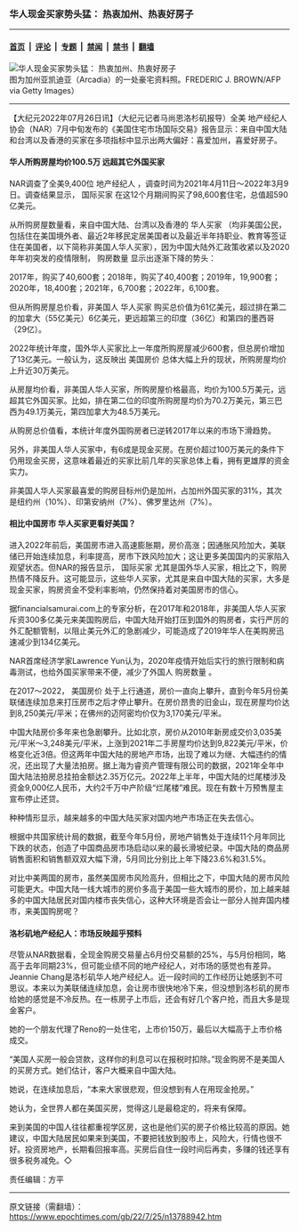 ### 华人现金买家势头猛： 热衷加州、热衷好房子

---

#### [首页](../../../..?n13788942) &nbsp;|&nbsp; [评论](../../../../../epoch-comment?n13788942) &nbsp;|&nbsp; [专题](../../../../../epoch-special?n13788942) &nbsp;|&nbsp; [禁闻](../../../../../epoch-news?n13788942) &nbsp;|&nbsp; [禁书](../../../../../books?n13788942) &nbsp;|&nbsp; [翻墙](https://github.com/gfw-breaker/nogfw/blob/master/README.md?n13788942)


<div><img alt="华人现金买家势头猛： 热衷加州、热衷好房子" class="attachment-djy_600_400 size-djy_600_400 wp-post-image" src="https://i.epochtimes.com/assets/uploads/2022/07/id13788946-GettyImages-532008672-600x400.jpg"/>
<div class="caption">
 图为加州亚凯迪亚（Arcadia）的一处豪宅资料照。FREDERIC J. BROWN/AFP via Getty Images）
</div></div><hr/><div class="post_content" id="artbody" itemprop="articleBody">
 <!-- article content begin -->
 <p>
  【大纪元2022年07月26日讯】（大纪元记者马尚恩洛杉矶报导）全美
  <ok href="https://www.epochtimes.com/gb/tag/%E5%9C%B0%E4%BA%A7%E7%BB%8F%E7%BA%AA%E4%BA%BA.html">
   地产经纪人
  </ok>
  协会（NAR）7月中旬发布的《美国住宅市场国际交易》报告显示：来自中国大陆和台湾以及香港的买家在多项指标中显示出两大偏好：喜爱加州，喜爱好房子。
 </p>
 <h4>
  华人所购房屋均价100.5万 远超其它外国买家
 </h4>
 <p>
  NAR调查了全美9,400位
  <ok href="https://www.epochtimes.com/gb/tag/%E5%9C%B0%E4%BA%A7%E7%BB%8F%E7%BA%AA%E4%BA%BA.html">
   地产经纪人
  </ok>
  ，调查时间为2021年4月11日～2022年3月9日。调查结果显示，
  <ok href="https://www.epochtimes.com/gb/tag/%E5%9B%BD%E9%99%85%E4%B9%B0%E5%AE%B6.html">
   国际买家
  </ok>
  在这12个月期间购买了98,600套住宅，总值超590亿美元。
 </p>
 <p>
  从所购房屋数量看，来自中国大陆、台湾以及香港的
  <ok href="https://www.epochtimes.com/gb/tag/%E5%8D%8E%E4%BA%BA%E4%B9%B0%E5%AE%B6.html">
   华人买家
  </ok>
  （均非美国公民，包括住在美国境外者、最近2年移民定居美国者以及最近半年持职业、教育等签证住在美国者，以下简称非美国人华人买家），因为中国大陆外汇政策收紧以及2020年年初突发的疫情限制，
  <ok href="https://www.epochtimes.com/gb/tag/%E8%B4%AD%E6%88%BF%E6%95%B0%E9%87%8F.html">
   购房数量
  </ok>
  显示出逐渐下降的势头：
 </p>
 <p>
  2017年，购买了40,600套；2018年，购买了40,400套；2019年，19,900套；2020年，18,400套；2021年，6,700套；2022年，6,100套。
 </p>
 <p>
  但从所购房屋总价看，非美国人
  <ok href="https://www.epochtimes.com/gb/tag/%E5%8D%8E%E4%BA%BA%E4%B9%B0%E5%AE%B6.html">
   华人买家
  </ok>
  购买总价值为61亿美元，超过排在第二的加拿大（55亿美元）6亿美元，更远超第三的印度（36亿）和第四的墨西哥（29亿）。
 </p>
 <p>
  2022年统计年度，国外华人买家比上一年度所购房屋减少600套，但总房价增加了13亿美元。一般认为，这反映出
  <ok href="https://www.epochtimes.com/gb/tag/%E7%BE%8E%E5%9B%BD%E6%88%BF%E4%BB%B7.html">
   美国房价
  </ok>
  总体大幅上升的现状，所购房屋均价上升近30万美元。
 </p>
 <p>
  从房屋均价看，非美国人华人买家，所购房屋价格最高，均价为100.5万美元，远超其它外国买家。比如，排在第二位的印度所购房屋均价为70.2万美元，第三巴西为49.1万美元，第四加拿大为48.5万美元。
 </p>
 <p>
  从购房总价值看，本统计年度外国购房者已逆转2017年以来的市场下滑趋势。
 </p>
 <p>
  另外，非美国人华人买家中，有6成是现金买房。在房价超过100万美元的条件下仍用现金买房，这意味着最近的买家比前几年的买家总体上看，拥有更雄厚的资金实力。
 </p>
 <p>
  非美国人华人买家最喜爱的购房目标州仍是加州，占加州外国买家的31%，其次是纽约州（10%）、印第安纳州（7%）、佛罗里达州（7%）。
 </p>
 <h4>
  相比中国房市 华人买家更看好美国？
 </h4>
 <p>
  进入2022年前后，美国房市进入高速膨胀期，房价高涨；因通胀风险加大，美联储已开始连续加息，利率提高，房市下跌风险加大；这让更多美国国内的买家陷入观望状态。但NAR的报告显示，
  <ok href="https://www.epochtimes.com/gb/tag/%E5%9B%BD%E9%99%85%E4%B9%B0%E5%AE%B6.html">
   国际买家
  </ok>
  尤其是国外华人买家，相比之下，购房热情不降反升。这可能显示，这些华人买家，尤其是来自中国大陆的买家，大多是现金买家，购房资金不受利率影响，仍然保持着对美国房市的信心。
 </p>
 <p>
  据financialsamurai.com上的专家分析，在2017年和2018年，非美国人华人买家斥资300多亿美元来美国购房后，中国大陆开始打压到国外的购房者，实行严厉的外汇配额管制，以阻止美元外汇的急剧减少，可能造成了2019年华人在美购房迅速减少到134亿美元。
 </p>
 <p>
  NAR首席经济学家Lawrence Yun认为，2020年疫情开始后实行的旅行限制和病毒测试，也给外国买家带来不便，减少了外国人
  <ok href="https://www.epochtimes.com/gb/tag/%E8%B4%AD%E6%88%BF%E6%95%B0%E9%87%8F.html">
   购房数量
  </ok>
  。
 </p>
 <p>
  在2017～2022，
  <ok href="https://www.epochtimes.com/gb/tag/%E7%BE%8E%E5%9B%BD%E6%88%BF%E4%BB%B7.html">
   美国房价
  </ok>
  处于上行通道，房价一直向上攀升，直到今年5月份美联储连续加息来打压房市之后才停止攀升。在房价昂贵的旧金山，现在房屋均价达到8,250美元/平米；在佛州的迈阿密均价仅为3,170美元/平米。
 </p>
 <p>
  中国大陆房价多年来也急剧攀升。比如北京，房价从2010年新房成交价3,035美元/平米～3,248美元/平米，上涨到2021年二手房屋均价达到9,822美元/平米，价格变化近3倍。但这两年中国大陆的房地产市场，出现了难以为继、大幅违约的情况，还出现了大量法拍房。据上海为睿资产管理有限公司的数据，2021年全年中国大陆法拍房总挂拍金额达2.35万亿元。2022年上半年，中国大陆的烂尾楼涉及资金9,000亿人民币，大约2千万中产阶级“烂尾楼”难民。现在有数十万预售屋主宣布停止还贷。
 </p>
 <p>
  种种情形显示，越来越多的中国大陆买家对国内地产市场正在失去信心。
 </p>
 <p>
  根据中共国家统计局的数据，截至今年5月份，房地产销售处于连续11个月年同比下跌的状态，创造了中国商品房市场启动以来的最长滑坡纪录。中国大陆的商品房销售面积和销售额双双大幅下滑，5月同比分别比上年下降23.6%和31.5%。
 </p>
 <p>
  对比中美两国的房市，虽然美国房市风险高升，但相比之下，中国大陆的房市风险可能更大。中国大陆一线大城市的房价多高于美国一些大城市的房价，加上越来越多的中国大陆居民对国内楼市丧失信心，这种大环境是否会让一部分人抛弃国内楼市，来美国购房呢？
 </p>
 <h4>
  洛杉矶地产经纪人：市场反映超乎预料
 </h4>
 <p>
  尽管从NAR数据看，全现金购房交易量占6月份交易额的25%，与5月份相同，略高于去年同期23%，但可能业绩不同的地产经纪人，对市场的感觉也有差异。Jeannie Chang是洛杉矶华人地产经纪人。近一段时间的工作经历让她感到不可思议。本来以为美联储连续加息，会让房市很快地冷下来，但没想到洛杉矶的房市给她的感觉是不冷反热。在一栋房子上市后，还会有好几个客户抢，而且大多是现金客户。
 </p>
 <p>
  她的一个朋友代理了Reno的一处住宅，上市价150万，最后以大幅高于上市价格成交。
 </p>
 <p>
  “美国人买房一般会贷款，这样你的利息可以在报税时扣除。”现金购房不是美国人的买房方式。她们估计，客户大概来自中国大陆。
 </p>
 <p>
  她说，在连续加息后，“本来大家很悲观，但没想到有人在用现金抢房。”
 </p>
 <p>
  她认为，全世界人都在美国买房，觉得这儿是最稳定的，将来有保障。
 </p>
 <p>
  来到美国的中国人往往都重视学区房，这也是他们买的房子价格比较高的原因。她建议，中国大陆居民如果来到美国，不要把钱放到股市上，风险大，行情也很不好。投资房地产，长期看回报率高。买房后自住一段时间后再卖，多赚的钱还享有很多税务减免。◇
 </p>
 <p>
  责任编辑：方平
 </p>
 <!-- article content end -->
 <div id="below_article_ad">
 </div>
</div>


---

原文链接（需翻墙）：https://www.epochtimes.com/gb/22/7/25/n13788942.htm